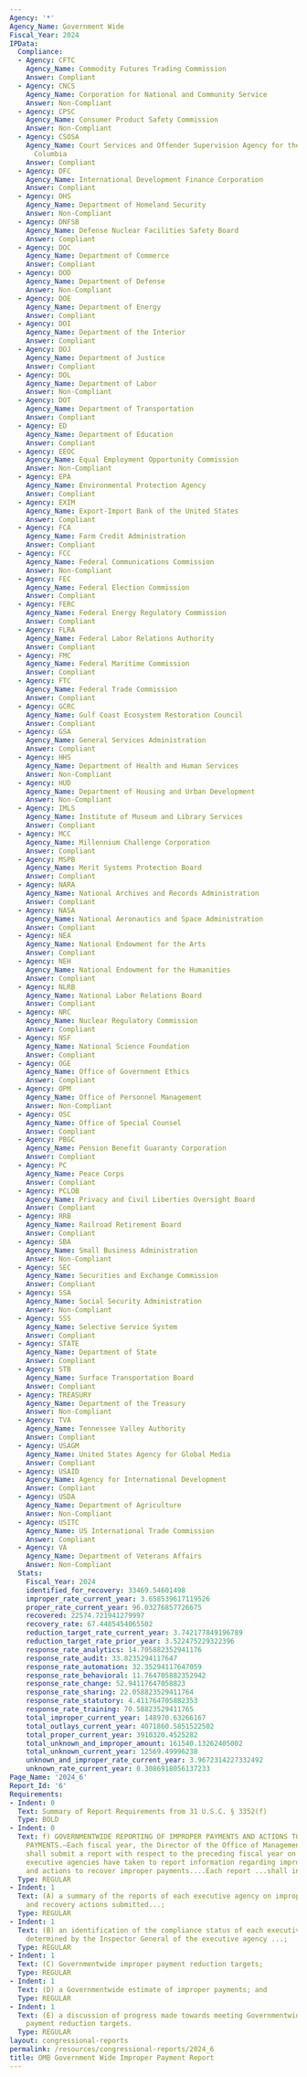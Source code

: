 ```yaml
---
Agency: '*'
Agency_Name: Government Wide
Fiscal_Year: 2024
IPData:
  Compliance:
  - Agency: CFTC
    Agency_Name: Commodity Futures Trading Commission
    Answer: Compliant
  - Agency: CNCS
    Agency_Name: Corporation for National and Community Service
    Answer: Non-Compliant
  - Agency: CPSC
    Agency_Name: Consumer Product Safety Commission
    Answer: Non-Compliant
  - Agency: CSOSA
    Agency_Name: Court Services and Offender Supervision Agency for the District of
      Columbia
    Answer: Compliant
  - Agency: DFC
    Agency_Name: International Development Finance Corporation
    Answer: Compliant
  - Agency: DHS
    Agency_Name: Department of Homeland Security
    Answer: Non-Compliant
  - Agency: DNFSB
    Agency_Name: Defense Nuclear Facilities Safety Board
    Answer: Compliant
  - Agency: DOC
    Agency_Name: Department of Commerce
    Answer: Compliant
  - Agency: DOD
    Agency_Name: Department of Defense
    Answer: Non-Compliant
  - Agency: DOE
    Agency_Name: Department of Energy
    Answer: Compliant
  - Agency: DOI
    Agency_Name: Department of the Interior
    Answer: Compliant
  - Agency: DOJ
    Agency_Name: Department of Justice
    Answer: Compliant
  - Agency: DOL
    Agency_Name: Department of Labor
    Answer: Non-Compliant
  - Agency: DOT
    Agency_Name: Department of Transportation
    Answer: Compliant
  - Agency: ED
    Agency_Name: Department of Education
    Answer: Compliant
  - Agency: EEOC
    Agency_Name: Equal Employment Opportunity Commission
    Answer: Non-Compliant
  - Agency: EPA
    Agency_Name: Environmental Protection Agency
    Answer: Compliant
  - Agency: EXIM
    Agency_Name: Export-Import Bank of the United States
    Answer: Compliant
  - Agency: FCA
    Agency_Name: Farm Credit Administration
    Answer: Compliant
  - Agency: FCC
    Agency_Name: Federal Communications Commission
    Answer: Non-Compliant
  - Agency: FEC
    Agency_Name: Federal Election Commission
    Answer: Compliant
  - Agency: FERC
    Agency_Name: Federal Energy Regulatory Commission
    Answer: Compliant
  - Agency: FLRA
    Agency_Name: Federal Labor Relations Authority
    Answer: Compliant
  - Agency: FMC
    Agency_Name: Federal Maritime Commission
    Answer: Compliant
  - Agency: FTC
    Agency_Name: Federal Trade Commission
    Answer: Compliant
  - Agency: GCRC
    Agency_Name: Gulf Coast Ecosystem Restoration Council
    Answer: Compliant
  - Agency: GSA
    Agency_Name: General Services Administration
    Answer: Compliant
  - Agency: HHS
    Agency_Name: Department of Health and Human Services
    Answer: Non-Compliant
  - Agency: HUD
    Agency_Name: Department of Housing and Urban Development
    Answer: Non-Compliant
  - Agency: IMLS
    Agency_Name: Institute of Museum and Library Services
    Answer: Compliant
  - Agency: MCC
    Agency_Name: Millennium Challenge Corporation
    Answer: Compliant
  - Agency: MSPB
    Agency_Name: Merit Systems Protection Board
    Answer: Compliant
  - Agency: NARA
    Agency_Name: National Archives and Records Administration
    Answer: Compliant
  - Agency: NASA
    Agency_Name: National Aeronautics and Space Administration
    Answer: Compliant
  - Agency: NEA
    Agency_Name: National Endowment for the Arts
    Answer: Compliant
  - Agency: NEH
    Agency_Name: National Endowment for the Humanities
    Answer: Compliant
  - Agency: NLRB
    Agency_Name: National Labor Relations Board
    Answer: Compliant
  - Agency: NRC
    Agency_Name: Nuclear Regulatory Commission
    Answer: Compliant
  - Agency: NSF
    Agency_Name: National Science Foundation
    Answer: Compliant
  - Agency: OGE
    Agency_Name: Office of Government Ethics
    Answer: Compliant
  - Agency: OPM
    Agency_Name: Office of Personnel Management
    Answer: Non-Compliant
  - Agency: OSC
    Agency_Name: Office of Special Counsel
    Answer: Compliant
  - Agency: PBGC
    Agency_Name: Pension Benefit Guaranty Corporation
    Answer: Compliant
  - Agency: PC
    Agency_Name: Peace Corps
    Answer: Compliant
  - Agency: PCLOB
    Agency_Name: Privacy and Civil Liberties Oversight Board
    Answer: Compliant
  - Agency: RRB
    Agency_Name: Railroad Retirement Board
    Answer: Compliant
  - Agency: SBA
    Agency_Name: Small Business Administration
    Answer: Non-Compliant
  - Agency: SEC
    Agency_Name: Securities and Exchange Commission
    Answer: Compliant
  - Agency: SSA
    Agency_Name: Social Security Administration
    Answer: Non-Compliant
  - Agency: SSS
    Agency_Name: Selective Service System
    Answer: Compliant
  - Agency: STATE
    Agency_Name: Department of State
    Answer: Compliant
  - Agency: STB
    Agency_Name: Surface Transportation Board
    Answer: Compliant
  - Agency: TREASURY
    Agency_Name: Department of the Treasury
    Answer: Non-Compliant
  - Agency: TVA
    Agency_Name: Tennessee Valley Authority
    Answer: Compliant
  - Agency: USAGM
    Agency_Name: United States Agency for Global Media
    Answer: Compliant
  - Agency: USAID
    Agency_Name: Agency for International Development
    Answer: Compliant
  - Agency: USDA
    Agency_Name: Department of Agriculture
    Answer: Non-Compliant
  - Agency: USITC
    Agency_Name: US International Trade Commission
    Answer: Compliant
  - Agency: VA
    Agency_Name: Department of Veterans Affairs
    Answer: Non-Compliant
  Stats:
    Fiscal_Year: 2024
    identified_for_recovery: 33469.54601498
    improper_rate_current_year: 3.658539617119526
    proper_rate_current_year: 96.03276857726675
    recovered: 22574.721941279997
    recovery_rate: 67.4485454065502
    reduction_target_rate_current_year: 3.742177849196789
    reduction_target_rate_prior_year: 3.522475229322396
    response_rate_analytics: 14.705882352941176
    response_rate_audit: 33.8235294117647
    response_rate_automation: 32.35294117647059
    response_rate_behavioral: 11.764705882352942
    response_rate_change: 52.94117647058823
    response_rate_sharing: 22.058823529411764
    response_rate_statutory: 4.411764705882353
    response_rate_training: 70.58823529411765
    total_improper_current_year: 148970.63266167
    total_outlays_current_year: 4071860.5851522502
    total_proper_current_year: 3910320.4525282
    total_unknown_and_improper_amount: 161540.13262405002
    total_unknown_current_year: 12569.49996238
    unknown_and_improper_rate_current_year: 3.9672314227332492
    unknown_rate_current_year: 0.3086918056137233
Page_Name: '2024_6'
Report_Id: '6'
Requirements:
- Indent: 0
  Text: Summary of Report Requirements from 31 U.S.C. § 3352(f)
  Type: BOLD
- Indent: 0
  Text: f) GOVERNMENTWIDE REPORTING OF IMPROPER PAYMENTS AND ACTIONS TO RECOVER IMPROPER
    PAYMENTS.—Each fiscal year, the Director of the Office of Management and Budget
    shall submit a report with respect to the preceding fiscal year on actions that
    executive agencies have taken to report information regarding improper payments
    and actions to recover improper payments....Each report ...shall include—
  Type: REGULAR
- Indent: 1
  Text: (A) a summary of the reports of each executive agency on improper payments
    and recovery actions submitted...;
  Type: REGULAR
- Indent: 1
  Text: (B) an identification of the compliance status of each executive agency, as
    determined by the Inspector General of the executive agency ...;
  Type: REGULAR
- Indent: 1
  Text: (C) Governmentwide improper payment reduction targets;
  Type: REGULAR
- Indent: 1
  Text: (D) a Governmentwide estimate of improper payments; and
  Type: REGULAR
- Indent: 1
  Text: (E) a discussion of progress made towards meeting Governmentwide improper
    payment reduction targets.
  Type: REGULAR
layout: congressional-reports
permalink: /resources/congressional-reports/2024_6
title: OMB Government Wide Improper Payment Report
---
```

